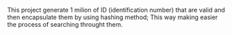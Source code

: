 This project generate 1 milion of ID (identification number) that are valid and then encapsulate them by using hashing method; This way making easier the process of searching throught them. 
